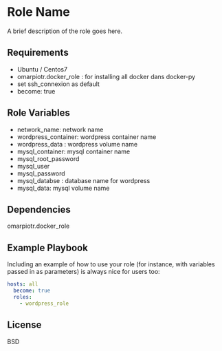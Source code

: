 Role Name
=========

A brief description of the role goes here.

Requirements
------------
* Ubuntu / Centos7
* omarpiotr.docker_role : for installing all docker dans docker-py
* set ssh_connexion as default
* become: true

Role Variables
--------------

* network_name: network name 
* wordpress_container: wordpress container name
* wordpress_data : wordpress volume name
* mysql_container: mysql container name
* mysql_root_password
* mysql_user
* mysql_password
* mysql_databse : database name for wordpress
* mysql_data: mysql volume name

Dependencies
------------

omarpiotr.docker_role

Example Playbook
----------------

Including an example of how to use your role (for instance, with variables passed in as parameters) is always nice for users too:

```yml
hosts: all
  become: true
  roles:
    - wordpress_role
```

License
-------

BSD

